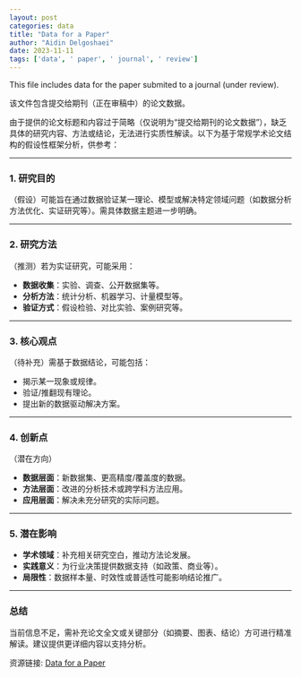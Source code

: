 ```yaml
---
layout: post
categories: data
title: "Data for a Paper"
author: "Aidin Delgoshaei"
date: 2023-11-11
tags: ['data', ' paper', ' journal', ' review']
---
```


This file includes data for the paper submited to a journal (under review).

该文件包含提交给期刊（正在审稿中）的论文数据。

由于提供的论文标题和内容过于简略（仅说明为“提交给期刊的论文数据”），缺乏具体的研究内容、方法或结论，无法进行实质性解读。以下为基于常规学术论文结构的假设性框架分析，供参考：

---

### **1. 研究目的**  
（假设）可能旨在通过数据验证某一理论、模型或解决特定领域问题（如数据分析方法优化、实证研究等）。需具体数据主题进一步明确。

---

### **2. 研究方法**  
（推测）若为实证研究，可能采用：  
- **数据收集**：实验、调查、公开数据集等。  
- **分析方法**：统计分析、机器学习、计量模型等。  
- **验证方式**：假设检验、对比实验、案例研究等。  

---

### **3. 核心观点**  
（待补充）需基于数据结论，可能包括：  
- 揭示某一现象或规律。  
- 验证/推翻现有理论。  
- 提出新的数据驱动解决方案。  

---

### **4. 创新点**  
（潜在方向）  
- **数据层面**：新数据集、更高精度/覆盖度的数据。  
- **方法层面**：改进的分析技术或跨学科方法应用。  
- **应用层面**：解决未充分研究的实际问题。  

---

### **5. 潜在影响**  
- **学术领域**：补充相关研究空白，推动方法论发展。  
- **实践意义**：为行业决策提供数据支持（如政策、商业等）。  
- **局限性**：数据样本量、时效性或普适性可能影响结论推广。  

---

### **总结**  
当前信息不足，需补充论文全文或关键部分（如摘要、图表、结论）方可进行精准解读。建议提供更详细内容以支持分析。

资源链接: [Data for a Paper](https://doi.org/10.57760/sciencedb.12487)
